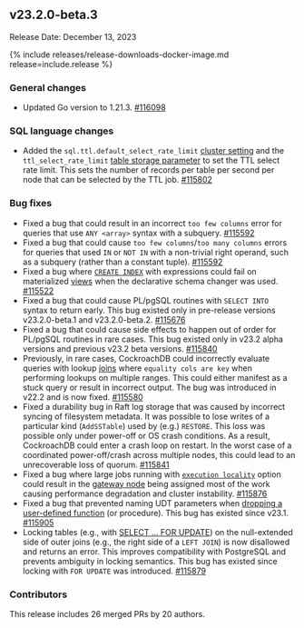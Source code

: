 ## v23.2.0-beta.3

Release Date: December 13, 2023

{% include releases/release-downloads-docker-image.md release=include.release %}

<h3 id="v23-2-0-beta-3-general-changes">General changes</h3>

- Updated Go version to 1.21.3. [#116098][#116098]

<h3 id="v23-2-0-beta-3-sql-language-changes">SQL language changes</h3>

- Added the `sql.ttl.default_select_rate_limit` [cluster setting](../v23.2/cluster-settings.html) and the `ttl_select_rate_limit` [table storage parameter](../v23.2/with-storage-parameter.html#table-parameters) to set the TTL select rate limit. This sets the number of records per table per second per node that can be selected by the TTL job. [#115802][#115802]

<h3 id="v23-2-0-beta-3-bug-fixes">Bug fixes</h3>

- Fixed a bug that could result in an incorrect `too few columns` error for queries that use `ANY <array>` syntax with a subquery. [#115592][#115592]
- Fixed a bug that could cause `too few columns`/`too many columns` errors for queries that used `IN` or `NOT IN` with a non-trivial right operand, such as a subquery (rather than a constant tuple). [#115592][#115592]
- Fixed a bug where [`CREATE INDEX`](../v23.2/create-index.html) with expressions could fail on materialized [views](../v23.2/views.html) when the declarative schema changer was used. [#115522][#115522]
- Fixed a bug that could cause PL/pgSQL routines with `SELECT INTO` syntax to return early. This bug existed only in pre-release versions v23.2.0-beta.1 and v23.2.0-beta.2. [#115676][#115676]
- Fixed a bug that could cause side effects to happen out of order for PL/pgSQL routines in rare cases. This bug existed only in v23.2 alpha versions and previous v23.2 beta versions. [#115840][#115840]
- Previously, in rare cases, CockroachDB could incorrectly evaluate queries with lookup [joins](../v23.2/joins.html) where `equality cols are key` when performing lookups on multiple ranges. This could either manifest as a stuck query or result in incorrect output. The bug was introduced in v22.2 and is now fixed. [#115580][#115580]
- Fixed a durability bug in Raft log storage that was caused by incorrect syncing of filesystem metadata. It was possible to lose writes of a particular kind (`AddSSTable`) used by (e.g.) `RESTORE`. This loss was possible only under power-off or OS crash conditions. As a result, CockroachDB could enter a crash loop on restart. In the worst case of a coordinated power-off/crash across multiple nodes, this could lead to an unrecoverable loss of quorum. [#115841][#115841]
- Fixed a bug where large jobs running with [`execution locality`](../v23.2/take-locality-restricted-backups.html) option could result in the [gateway node](../v23.2/architecture/sql-layer.html#gateway-node) being assigned most of the work causing performance degradation and cluster instability. [#115876][#115876]
- Fixed a bug that prevented naming UDT parameters when [dropping a user-defined function](../v23.2/drop-function.html) (or procedure). This bug has existed since v23.1. [#115905][#115905]
- Locking tables (e.g., with [SELECT ... FOR UPDATE](../v23.2/select-for-update.html)) on the null-extended side of outer joins (e.g., the right side of a `LEFT JOIN`) is now disallowed and returns an error. This improves compatibility with PostgreSQL and prevents ambiguity in locking semantics. This bug has existed since locking with `FOR UPDATE` was introduced. [#115879][#115879]

<div class="release-note-contributors" markdown="1">

<h3 id="v23-2-0-beta-3-contributors">Contributors</h3>

This release includes 26 merged PRs by 20 authors.

</div>

[#115522]: https://github.com/cockroachdb/cockroach/pull/115522
[#115580]: https://github.com/cockroachdb/cockroach/pull/115580
[#115592]: https://github.com/cockroachdb/cockroach/pull/115592
[#115676]: https://github.com/cockroachdb/cockroach/pull/115676
[#115802]: https://github.com/cockroachdb/cockroach/pull/115802
[#115840]: https://github.com/cockroachdb/cockroach/pull/115840
[#115841]: https://github.com/cockroachdb/cockroach/pull/115841
[#115876]: https://github.com/cockroachdb/cockroach/pull/115876
[#115879]: https://github.com/cockroachdb/cockroach/pull/115879
[#115905]: https://github.com/cockroachdb/cockroach/pull/115905
[#116098]: https://github.com/cockroachdb/cockroach/pull/116098
